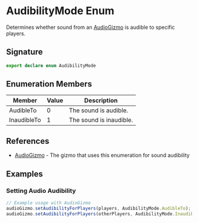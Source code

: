 # AudibilityMode Enum

Determines whether sound from an [AudioGizmo](https://developers.meta.com/horizon-worlds/reference/2.0.0/core_audiogizmo) is audible to specific players.

## Signature

```typescript
export declare enum AudibilityMode
```

## Enumeration Members

| Member | Value | Description |
|---------|--------|-------------|
| AudibleTo | 0 | The sound is audible. |
| InaudibleTo | 1 | The sound is inaudible. |

## References

- [AudioGizmo](https://developers.meta.com/horizon-worlds/reference/2.0.0/core_audiogizmo) - The gizmo that uses this enumeration for sound audibility

## Examples

### Setting Audio Audibility

```typescript
// Example usage with AudioGizmo
audioGizmo.setAudibilityForPlayers(players, AudibilityMode.AudibleTo);
audioGizmo.setAudibilityForPlayers(otherPlayers, AudibilityMode.InaudibleTo);
```